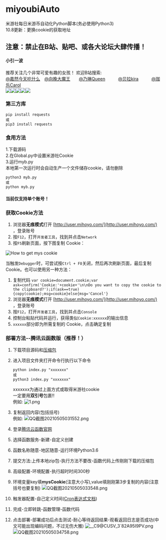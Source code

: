 # miyoubiAuto 
米游社每日米游币自动化Python脚本(务必使用Python3)  
10.8更新：更换cookie的获取地址
## 注意：禁止在B站、贴吧、或各大论坛大肆传播！
#### 小引一波 
推荐关注几个非常可爱有趣的女孩！ 
欢迎B站搜索:  
[@嘉然今天吃什么](https://space.bilibili.com/672328094/)&emsp;[@向晚大魔王](https://space.bilibili.com/672346917/)&emsp;&emsp;[@乃琳Queen](https://space.bilibili.com/672342685/)&emsp;&emsp;&emsp;[@贝拉kira](https://space.bilibili.com/672353429/)&emsp;&emsp;&emsp;[@珈乐Carol](https://space.bilibili.com/351609538/)</br>
<img src="https://i2.hdslb.com/bfs/face/d399d6f5cf7943a996ae96999ba3e6ae2a2988de.jpg@128w_128h_1o.webp" /><img src="https://i0.hdslb.com/bfs/face/566078c52b408571d8ae5e3bcdf57b2283024c27.jpg@128w_128h_1o.webp" /><img src="https://i1.hdslb.com/bfs/face/8895c87082beba1355ea4bc7f91f2786ef49e354.jpg@128w_128h_1o.webp" /><img src="https://i2.hdslb.com/bfs/face/668af440f8a8065743d3fa79cfa8f017905d0065.jpg@128w_128h_1o.webp" /><img src="https://i1.hdslb.com/bfs/face/a7fea00016a8d3ffb015b6ed8647cc3ed89cbc63.jpg@128w_128h_1o.webp" />
### 第三方库

```shell
pip install requests
或
pip3 install requests
```
### 食用方法
 1.下载源码  
 2.在Global.py中设置米游社Cookie  
 3.运行myb.py  
 本地第一次运行时会自动生产一个文件储存cookie，请勿删除
 ```shell
 python3 myb.py
 或
 python myb.py
 ```
#### 当前仅支持单个账号！  

###  获取Cookie方法


1. 浏览器**无痕模式**打开 [http://user.mihoyo.com/](http://user.mihoyo.com/) ，登录账号
2. 按`F12`，打开`开发者工具`，找到并点击`Network`
3. 按`F5`刷新页面，按下图复制 Cookie：

![How to get mys cookie](http://i0.hdslb.com/bfs/album/95cbe5bc1886df3886045c92f5a3583ab733d8ab.png)

当触发`Debugger`时，可尝试按`Ctrl + F8`关闭，然后再次刷新页面，最后复制 Cookie。也可以使用另一种方法：

1. 复制代码 `var cookie=document.cookie;var ask=confirm('Cookie:'+cookie+'\n\nDo you want to copy the cookie to the clipboard?');if(ask==true){copy(cookie);msg=cookie}else{msg='Cancel'}`
2. 浏览器**无痕模式**打开 [http://user.mihoyo.com/](http://user.mihoyo.com/) ，登录账号
3. 按`F12`，打开`开发者工具`，找到并点击`Console`
4. 控制台粘贴代码并运行，获得类似`Cookie:xxxxxx`的输出信息
5. `xxxxxx`部分即为所需复制的 Cookie，点击确定复制

### 部署方法--腾讯云函数版（推荐！）

1. 下载项目源码和[压缩包](https://github.com/XiaoMiku01/miyoubiAuto/releases/tag/1.1)

2. 进入项目文件夹打开命令行执行以下命令
   ```shell
   python index.py "xxxxxxx"
   或
   python3 index.py "xxxxxxx"
   ```
   xxxxxxx为通过上面方式或取得米游社cookie  
   一定要用**双引号**包裹!!  
   例如:
   ![1.png](https://i.loli.net/2021/05/05/uEw7CYA4SZv3Tks.png)
3. 复制返回内容(包括括号)  
例如:
![QQ截图20210505031552.png](https://i.loli.net/2021/05/05/r6yiA4QwZSRcXOg.png)  
4. 登录[腾讯云函数官网](https://cloud.tencent.com/product/scf)  
5. 选择函数服务-新建-自定义创建
6. 函数名称随意-地区随意-运行环境Python3.6
7. 提交方法:上传本地zip包-执行方法不要改-函数代码上传刚刚下载的压缩包
8. 高级配置-环境配置-执行超时时间300秒
9. 环境变量key填**mysCookie**(注意大小写),value填刚刚第3步复制的内容(注意括号也要复制)
      ![QQ截图20210505033548.png](https://i.loli.net/2021/05/05/HjrMEuYvqCVxgJb.png)
10. 触发器配置-自己定义时间([Cron表达式文档](https://cloud.tencent.com/document/product/583/9708#cron-.E8.A1.A8.E8.BE.BE.E5.BC.8F))
11. 完成-立即转跳-函数管理-函数代码
12. 点击部署-部署成功后点击测试-耐心等待返回结果-观看返回日志是否成功(中文可能出现编码问题，不过无伤大雅)
  ![___C9_@CUSV_3`82A95I9PV.png](https://i.loli.net/2021/05/05/vHtBGqXRLfQ2r6o.png)
    ![QQ截图20210505034758.png](https://i.loli.net/2021/05/05/xbKjnrm5g2qJEMN.png)
